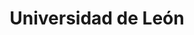 ---
title: "Universidad de León"
external_link: "https://servicios.unileon.es/unidad-prevencion-riesgos-laborales/"
type: "castilla-y-leon"
file_title: "Acuerdo Adaptación Enseñanza"
file_link: "https://servicios.unileon.es/unidad-prevencion-riesgos-laborales/files/2020/07/plan_de_actuacion_ule_curso20202021_covid19_20200722.pdf"
---